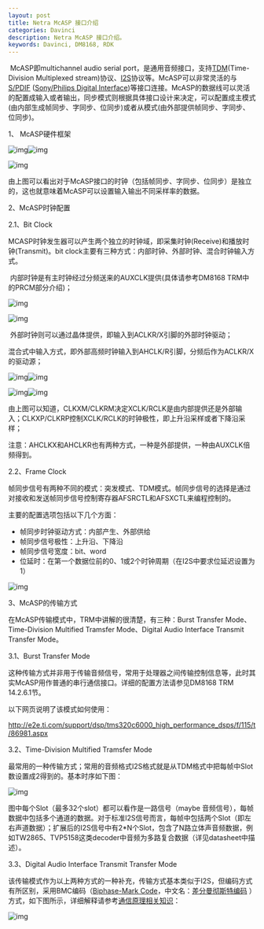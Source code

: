 ```yaml
---
layout: post
title: Netra McASP 接口介绍
categories: Davinci
description: Netra McASP 接口介绍。
keywords: Davinci, DM8168, RDK
---
```


​        McASP即multichannel audio serial port，是通用音频接口，支持[TDM](http://baike.c114.net/view.asp?TDM)(Time-Division Multiplexed stream)协议、[I2S](http://zh.wikipedia.org/zh-cn/I%C2%B2S)协议等。McASP可以非常灵活的与[S/PDIF](http://baike.baidu.com/view/190317.htm) ([Sony/Philips Digital Interface](http://en.wikipedia.org/wiki/S/PDIF))等接口连接。McASP的数据线可以灵活的配置成输入或者输出，同步模式则根据具体接口设计来决定，可以配置成主模式(由内部生成帧同步、字同步、位同步)或者从模式(由外部提供帧同步、字同步、位同步)。

1、 McASP硬件框架

![img](https://mp.csdn.net/postedit/10012051)![img](http://img.blog.csdn.net/20130819230816718?watermark/2/text/aHR0cDovL2Jsb2cuY3Nkbi5uZXQvcm9iaW4xOTg5MDMwNQ==/font/5a6L5L2T/fontsize/400/fill/I0JBQkFCMA==/dissolve/70/gravity/SouthEast)

![img](https://mp.csdn.net/postedit/10012051)

由上图可以看出对于McASP接口的时钟（包括帧同步、字同步、位同步）是独立的，这也就意味着McASP可以设置输入输出不同采样率的数据。

2、McASP时钟配置

2.1、Bit Clock

​        MCASP时钟发生器可以产生两个独立的时钟域，即采集时钟(Receive)和播放时钟(Transmit)。bit clock主要有三种方式：内部时钟、外部时钟、混合时钟输入方式。

​        内部时钟是有主时钟经过分频送来的AUXCLK提供(具体请参考DM8168 TRM中的PRCM部分介绍)；

![img](http://img.blog.csdn.net/20130819231042234?watermark/2/text/aHR0cDovL2Jsb2cuY3Nkbi5uZXQvcm9iaW4xOTg5MDMwNQ==/font/5a6L5L2T/fontsize/400/fill/I0JBQkFCMA==/dissolve/70/gravity/SouthEast)

![img](https://mp.csdn.net/postedit/10012051)

​        外部时钟则可以通过晶体提供，即输入到ACLKR/X引脚的外部时钟驱动；

​        混合式中输入方式，即外部高频时钟输入到AHCLK/R引脚，分频后作为ACLKR/X的驱动源；

![img](http://img.blog.csdn.net/20130819230904875?watermark/2/text/aHR0cDovL2Jsb2cuY3Nkbi5uZXQvcm9iaW4xOTg5MDMwNQ==/font/5a6L5L2T/fontsize/400/fill/I0JBQkFCMA==/dissolve/70/gravity/SouthEast)![img](http://img.blog.csdn.net/20130819230918203?watermark/2/text/aHR0cDovL2Jsb2cuY3Nkbi5uZXQvcm9iaW4xOTg5MDMwNQ==/font/5a6L5L2T/fontsize/400/fill/I0JBQkFCMA==/dissolve/70/gravity/SouthEast)

![img](https://mp.csdn.net/postedit/10012051)![img](https://mp.csdn.net/postedit/10012051)

​        由上图可以知道，CLKXM/CLKRM决定XCLK/RCLK是由内部提供还是外部输入；CLKXP/CLKRP控制XCLK/RCLK的时钟极性，即上升沿采样或者下降沿采样；

注意：AHCLKX和AHCLKR也有两种方式，一种是外部提供，一种由AUXCLK倍频得到。

2.2、Frame Clock

帧同步信号有两种不同的模式：突发模式、TDM模式。帧同步信号的选择是通过对接收和发送帧同步信号控制寄存器AFSRCTL和AFSXCTL来编程控制的。

主要的配置选项包括以下几个方面：

- 帧同步时钟驱动方式：内部产生、外部供给
- 帧同步信号极性：上升沿、下降沿
- 帧同步信号宽度：bit、word
- 位延时：在第一个数据位前的0、1或2个时钟周期（在I2S中要求位延迟设置为1）

![img](http://img.blog.csdn.net/20130908225943796?watermark/2/text/aHR0cDovL2Jsb2cuY3Nkbi5uZXQvY3J1c2hvbm1l/font/5a6L5L2T/fontsize/400/fill/I0JBQkFCMA==/dissolve/70/gravity/SouthEast)

3、McASP的传输方式

在McASP传输模式中，TRM中讲解的很清楚，有三种：Burst Transfer Mode、Time-Division Multified Tramsfer Mode、Digital Audio Interface Transmit Transfer Mode。

3.1、Burst Transfer Mode

这种传输方式并非用于传输音频信号，常用于处理器之间传输控制信息等，此时其实McASP用作普通的串行通信接口。详细的配置方法请参见DM8168 TRM 14.2.6.1节。

以下网页说明了该模式如何使用：

<http://e2e.ti.com/support/dsp/tms320c6000_high_performance_dsps/f/115/t/86981.aspx>

3.2、Time-Division Multified Tramsfer Mode

最常用的一种传输方式；常用的音频格式I2S格式就是从TDM格式中把每帧中Slot数设置成2得到的。基本时序如下图：

![img](http://img.blog.csdn.net/20130908233512156?watermark/2/text/aHR0cDovL2Jsb2cuY3Nkbi5uZXQvY3J1c2hvbm1l/font/5a6L5L2T/fontsize/400/fill/I0JBQkFCMA==/dissolve/70/gravity/SouthEast)

图中每个Slot（最多32个slot）都可以看作是一路信号（maybe 音频信号），每帧数据中包括多个通道的数据。对于标准I2S信号而言，每帧中包括两个Slot（即左右声道数据）；扩展后的I2S信号中有2*N个Slot，包含了N路立体声音频数据，例如TW2865、TVP5158这类decoder中音频为多路复合数据（详见datasheet中描述）。

3.3、Digital Audio Interface Transmit Transfer Mode

该传输模式作为以上两种方式的一种补充，传输方式基本类似于I2S，但编码方式有所区别，采用BMC编码（[Biphase-Mark Code](http://en.wikipedia.org/wiki/Differential_Manchester_encoding)，中文名：[差分曼彻斯特编码](http://baike.baidu.com/view/1147173.htm) ）方式，如下图所示，详细解释请参考[通信原理相关知识](http://www.cnblogs.com/johnchain/archive/2013/05/05/3061028.html)：

![img](http://img.blog.csdn.net/20130908235934671?watermark/2/text/aHR0cDovL2Jsb2cuY3Nkbi5uZXQvY3J1c2hvbm1l/font/5a6L5L2T/fontsize/400/fill/I0JBQkFCMA==/dissolve/70/gravity/SouthEast)

 